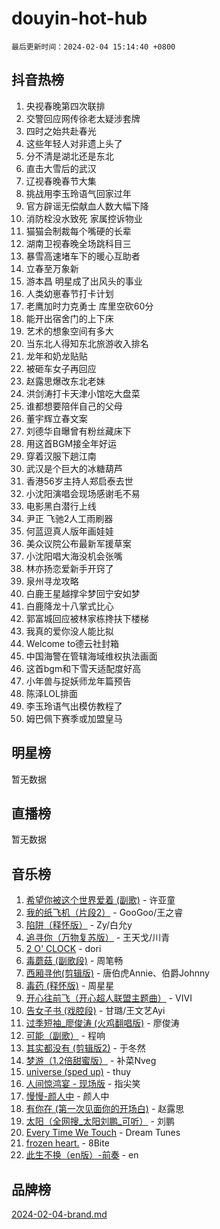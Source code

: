 # douyin-hot-hub

`最后更新时间：2024-02-04 15:14:40 +0800`

## 抖音热榜

1. 央视春晚第四次联排
1. 交警回应网传徐老太疑涉套牌
1. 四时之始共赴春光
1. 这些年轻人对非遗上头了
1. 分不清是湖北还是东北
1. 直击大雪后的武汉
1. 辽视春晚春节大集
1. 挑战用李玉玲语气回家过年
1. 官方辟谣无偿献血人数大幅下降
1. 消防栓没水致死 家属控诉物业
1. 猫猫会制裁每个嘴硬的长辈
1. 湖南卫视春晚全场跳科目三
1. 暴雪高速堵车下的暖心互助者
1. 立春至万象新
1. 游本昌 明星成了出风头的事业
1. 人类幼崽春节打卡计划
1. 老鹰加时力克勇士 库里空砍60分
1. 能开出宿舍门的上下床
1. 艺术的想象空间有多大
1. 当东北人得知东北旅游收入排名
1. 龙年和奶龙贴贴
1. 被砸车女子再回应
1. 赵露思爆改东北老妹
1. 洪剑涛打卡天津小馆吃大盘菜
1. 谁都想要陪伴自己的父母
1. 董宇辉立春文案
1. 刘德华自曝曾有粉丝藏床下
1. 用这首BGM接全年好运
1. 穿着汉服下趟江南
1. 武汉是个巨大的冰糖葫芦
1. 香港56岁主持人郑启泰去世
1. 小沈阳演唱会现场感谢毛不易
1. 电影黑白潜行上线
1. 尹正 飞驰2人工雨刷器
1. 何蓝逗真人版年画娃娃
1. 美众议院公布最新军援草案
1. 小沈阳唱大海没机会张嘴
1. 林亦扬恋爱新手开窍了
1. 泉州寻龙攻略
1. 白鹿王星越撑伞梦回宁安如梦
1. 白鹿降龙十八掌式比心
1. 郭富城回应被林家栋搀扶下楼梯
1. 我真的爱你没人能比拟
1. Welcome to德云社封箱
1. 中国海警在管辖海域维权执法画面
1. 这首bgm和下雪天适配度好高
1. 小年兽与捉妖师龙年篇预告
1. 陈泽LOL排面
1. 李玉玲语气出模仿教程了
1. 姆巴佩下赛季或加盟皇马

## 明星榜

暂无数据

## 直播榜

暂无数据

## 音乐榜

1. [希望你被这个世界爱着 (副歌)](https://sf3-cdn-tos.douyinstatic.com/obj/tos-cn-ve-2774/oUHCmWQfZlE3QQBKBeD8rCFLpJzPgCpImhsxMt) - 许亚童
1. [我的纸飞机（片段2）](https://sf5-hl-cdn-tos.douyinstatic.com/obj/tos-cn-ve-2774/oM2ZrKcg2CD5AeRB2gkeXOFB1IxAGJdZPazYHf) - GooGoo/王之睿
1. [陷阱（释怀版）](https://sf5-hl-cdn-tos.douyinstatic.com/obj/tos-cn-ve-2774/oE8C21LeZrzKLDFfQYgMzx4GAIHageG5IzayY7) - Zy/白允y
1. [追寻你（万物复苏版）](https://sf5-hl-cdn-tos.douyinstatic.com/obj/tos-cn-ve-2774/oYeAZJsbjIDit9APmBg8u6uDUQnHmoCf3gbo74) - 王天戈/川青
1. [2 O' CLOCK](https://sf3-cdn-tos.douyinstatic.com/obj/tos-cn-ve-2774/oIUBICeqlYQHTigCBOnCMlwBZJkgiBjt1oDfbg) - dori
1. [毒蘑菇 (副歌段)](https://sf3-cdn-tos.douyinstatic.com/obj/tos-cn-ve-2774/ocDEUsfdLjxnlFXtfogBCiQCEqYB7QZgZ8VViM) - 周笔畅
1. [西厢寻他(剪辑版)](https://sf5-hl-cdn-tos.douyinstatic.com/obj/tos-cn-ve-2774/oUsAVfAQKlRNxEv5qxvIB8o5qmIWUcXbzJKJhw) - 唐伯虎Annie、伯爵Johnny
1. [毒药 (释怀版)](https://sf5-hl-cdn-tos.douyinstatic.com/obj/tos-cn-ve-2774/oYILMEAzspdZBIzy4frJNB8ZHPHWAhiwowd4Ad) - 周星星
1. [开心往前飞（开心超人联盟主题曲）](https://sf5-hl-cdn-tos.douyinstatic.com/obj/tos-cn-ve-2774/9d8fb7c82cf1421fb93a9fe925275e0a) - VIVI
1. [告女子书 (戏腔段)](https://sf3-cdn-tos.douyinstatic.com/obj/tos-cn-ve-2774/osCCzFxWgstBDi92ZfBB4ht7gQENBmQMAl0eI6) - 甘璐/王文艺Ayi
1. [过季短袖_廖俊涛 (火鸡翻唱版)](https://sf5-hl-cdn-tos.douyinstatic.com/obj/tos-cn-ve-2774/ogQVJl0tRBKxQgZji7YClFEBrVDeHpPTWfCZbQ) - 廖俊涛
1. [可能（副歌）](https://sf3-cdn-tos.douyinstatic.com/obj/tos-cn-ve-2774/cde1731888894259b333569393c2fb51) - 程响
1. [其实都没有 (剪辑版2)](https://sf5-hl-cdn-tos.douyinstatic.com/obj/tos-cn-ve-2774/oEBNQenHZtBhxYjGgUDQk0BCHTigQafgFlbQ7k) - 于冬然
1. [梦游（1.2倍甜蜜版）](https://sf5-hl-cdn-tos.douyinstatic.com/obj/tos-cn-ve-2774/o4gyAUm8hwufoEABmwVIiQtHsFuGzAEEWtNMzo) - 补菜Nveg
1. [universe (sped up)](https://sf5-hl-cdn-tos.douyinstatic.com/obj/tos-cn-ve-2774/oIQnurQLDCsdYeegkM4CKuVb23MZBXtX6QB8bv) - thuy
1. [人间惊鸿宴 - 现场版](https://sf3-cdn-tos.douyinstatic.com/obj/tos-cn-ve-2774/osF4mrPePAf2Yv8Wfr5fATCHZwL5h1QiGQAKwz) - 指尖笑
1. [慢慢-颜人中](https://sf3-cdn-tos.douyinstatic.com/obj/tos-cn-ve-2774/ocjHNfBXdBxQNC8ZGAeoLMFTUgtBg8bkExunDC) - 颜人中
1. [有你在 (第一次见面你的开场白)](https://sf3-cdn-tos.douyinstatic.com/obj/tos-cn-ve-2774/oAthrQ3ClJBfI57uBoFEgNDYtNCZ0TSYQQfxQ0) - 赵露思
1. [太阳（全网搜_太阳刘鹏_可听）](https://sf3-cdn-tos.douyinstatic.com/obj/tos-cn-ve-2774/ogWbyIQnlBFImVbeDocRdCIYtBHlbJXgfZMvgz) - 刘鹏
1. [Every Time We Touch](https://sf5-hl-cdn-tos.douyinstatic.com/obj/tos-cn-ve-2774/ogN6lUKQeBBfEVhIOMikG1CcJjugxk1tztZyhP) - Dream Tunes
1. [frozen heart.](https://sf3-cdn-tos.douyinstatic.com/obj/tos-cn-ve-2774/oIIWJfyjIACZA9zQMtnJ6hQQhFC4vhCupoRBsO) - 8Bite
1. [此生不换（en版）-前奏](https://sf3-cdn-tos.douyinstatic.com/obj/tos-cn-ve-2774/oMDvUGwhKrKYDEqXiMYEwxZqBWIJFA92CiLAO) - en

## 品牌榜

[2024-02-04-brand.md](2024-02-04-brand.md)
